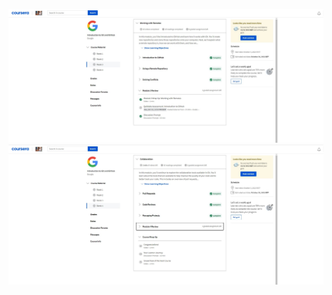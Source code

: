 ![coursera](https://github.com/GramenCeleritas/images/blob/main/Screenshot%202022-10-30%20015233.jpg)
![coursera](https://github.com/GramenCeleritas/images/blob/main/Screenshot%202022-10-30%20015214.jpg)
